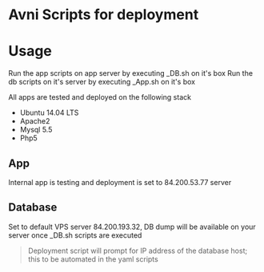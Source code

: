 # Avni Scripts for deployment

# Usage
Run the app scripts on app server by executing <App Name>_DB.sh on it's box
Run the db scripts on it's server by executing <App Name>_App.sh on it's box

All apps are tested and deployed on the following stack
* Ubuntu 14.04 LTS
* Apache2
* Mysql 5.5
* Php5

## App
Internal app is testing and deployment is set to 84.200.53.77 server

## Database
Set to default VPS server 84.200.193.32, DB dump will be available on your server once <App Name>_DB.sh scripts are executed

> Deployment script will prompt for IP address of the database host; this to be automated in the yaml scripts
